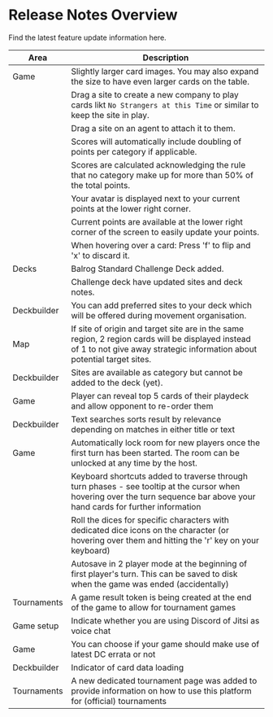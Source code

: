 # Release Notes Overview 

Find the latest feature update information here.

| Area | Description | 
| --- | --- |
| Game | Slightly larger card images. You may also expand the size to have even larger cards on the table. |
|  | Drag a site to create a new company to play cards likt `No Strangers at this Time` or similar to keep the site in play. |
|  | Drag a site on an agent to attach it to them. |
|  | Scores will automatically include doubling of points per category if applicable. |
|  | Scores are calculated acknowledging the rule that no category make up for more than 50% of the total points.  |
|  | Your avatar is displayed next to your current points at the lower right corner.  |
|  | Current points are available at the lower right corner of the screen to easily update your points. |
|  | When hovering over a card: Press 'f' to flip and 'x' to discard it. |
| Decks | Balrog Standard Challenge Deck added. |
|  | Challenge deck have updated sites and deck notes. |
| Deckbuilder | You can add preferred sites to your deck which will be offered during movement organisation. |
| Map | If site of origin and target site are in the same region, 2 region cards will be displayed instead of 1 to not give away strategic information about potential target sites.  |
| Deckbuilder | Sites are available as category but cannot be added to the deck (yet). |
| Game | Player can reveal top 5 cards of their playdeck and allow opponent to re-order them |
| Deckbuilder | Text searches sorts result by relevance depending on matches in either title or text |
| Game  | Automatically lock room for new players once the first turn has been started. The room can be unlocked at any time by the host. |
|   | Keyboard shortcuts added to traverse through turn phases - see tooltip at the cursor when hovering over the turn sequence bar above your hand cards for further information |
|   | Roll the dices for specific characters with dedicated dice icons on the character (or hovering over them and hitting the 'r' key on your keyboard) |
|   | Autosave in 2 player mode at the beginning of first player's turn. This can be saved to disk when the game was ended (accidentally) |
| Tournaments  | A game result token is being created at the end of the game to allow for tournament games |
| Game setup | Indicate whether you are using Discord of Jitsi as voice chat |
| Game | You can choose if your game should make use of latest DC errata or not |
| Deckbuilder | Indicator of card data loading |
| Tournaments  | A new dedicated tournament page was added to provide information on how to use this platform for (official) tournaments |
